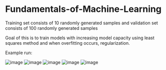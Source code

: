 # Fundamentals-of-Machine-Learning

Training set consists of 10 randomly generated samples and validation set consists of 100 randomly generated samples

Goal of this is to train models with increasing model capacity using least squares method and when overfitting occurs, regularization.

Example run:

![image](https://user-images.githubusercontent.com/59804756/194795800-b0c8ca6d-bfbd-46c5-95ad-69654dcfe352.png)
![image](https://user-images.githubusercontent.com/59804756/194795830-b93c316f-1117-4836-9e5d-1153db780876.png)
![image](https://user-images.githubusercontent.com/59804756/194795848-87afd66d-9145-40a4-864e-b0f78c9d3743.png)
![image](https://user-images.githubusercontent.com/59804756/194795856-3cd2fa52-9925-43c4-8484-c6ade2feb52d.png)
![image](https://user-images.githubusercontent.com/59804756/194795861-053ada24-3a02-4e94-bb95-f93c578061db.png)
